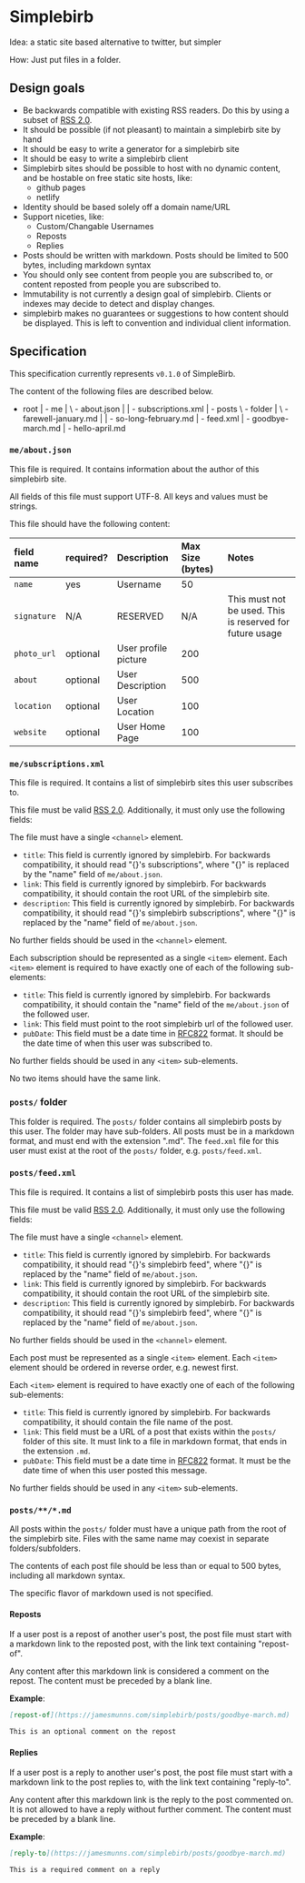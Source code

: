 # Simplebirb

Idea: a static site based alternative to twitter, but simpler

How: Just put files in a folder.

## Design goals

* Be backwards compatible with existing RSS readers. Do this by using a subset of [RSS 2.0].
* It should be possible (if not pleasant) to maintain a simplebirb site by hand
* It should be easy to write a generator for a simplebirb site
* It should be easy to write a simplebirb client
* Simplebirb sites should be possible to host with no dynamic content, and be hostable on free static site hosts, like:
    * github pages
    * netlify
* Identity should be based solely off a domain name/URL
* Support niceties, like:
    * Custom/Changable Usernames
    * Reposts
    * Replies
* Posts should be written with markdown. Posts should be limited to 500 bytes, including markdown syntax
* You should only see content from people you are subscribed to, or content reposted from people you are subscribed to.
* Immutability is not currently a design goal of simplebirb. Clients or indexes may decide to detect and display changes.
* simplebirb makes no guarantees or suggestions to how content should be displayed. This is left to convention and individual client information.

[RSS 2.0]: https://validator.w3.org/feed/docs/rss2.html

## Specification

This specification currently represents `v0.1.0` of SimpleBirb.

The content of the following files are described below.

* root
| - me
|  \ - about.json
|  | - subscriptions.xml
| - posts
   \ - folder
   | \ - farewell-january.md
   | | - so-long-february.md
   | - feed.xml
   | - goodbye-march.md
   | - hello-april.md

### `me/about.json`

This file is required. It contains information about the author of this simplebirb site.

All fields of this file must support UTF-8. All keys and values must be strings.

This file should have the following content:

| field name  | required? | Description          | Max Size (bytes) | Notes |
| :---        | :---      | :---                 | :---  | :--- |
| `name`      | yes       | Username             | 50    | |
| `signature` | N/A       | RESERVED             | N/A   | This must not be used. This is reserved for future usage |
| `photo_url` | optional  | User profile picture | 200   | |
| `about`     | optional  | User Description     | 500   | |
| `location`  | optional  | User Location        | 100   | |
| `website`   | optional  | User Home Page       | 100   | |

### `me/subscriptions.xml`

This file is required. It contains a list of simplebirb sites this user subscribes to.

This file must be valid [RSS 2.0]. Additionally, it must only use the following fields:

The file must have a single `<channel>` element.

* `title`: This field is currently ignored by simplebirb. For backwards compatibility, it should read "{}'s subscriptions", where "{}" is replaced by the "name" field of `me/about.json`.
* `link`: This field is currently ignored by simplebirb. For backwards compatibility, it should contain the root URL of the simplebirb site.
* `description`: This field is currently ignored by simplebirb. For backwards compatibility, it should read "{}'s simplebirb subscriptions", where "{}" is replaced by the "name" field of `me/about.json`.

No further fields should be used in the `<channel>` element.

Each subscription should be represented as a single `<item>` element. Each `<item>` element is required to have exactly one of each of the following sub-elements:

* `title`: This field is currently ignored by simplebirb. For backwards compatibility, it should contain the "name" field of the `me/about.json` of the followed user.
* `link`: This field must point to the root simplebirb url of the followed user.
* `pubDate`: This field must be a date time in [RFC822] format. It should be the date time of when this user was subscribed to.

No further fields should be used in any `<item>` sub-elements.

No two items should have the same link.

[RFC822]: https://www.ietf.org/rfc/rfc822.txt

### `posts/` folder

This folder is required.
The `posts/` folder contains all simplebirb posts by this user.
The folder may have sub-folders.
All posts must be in a markdown format, and must end with the extension ".md".
The `feed.xml` file for this user must exist at the root of the `posts/` folder, e.g. `posts/feed.xml`.


### `posts/feed.xml`

This file is required. It contains a list of simplebirb posts this user has made.

This file must be valid [RSS 2.0]. Additionally, it must only use the following fields:

The file must have a single `<channel>` element.

* `title`: This field is currently ignored by simplebirb. For backwards compatibility, it should read "{}'s simplebirb feed", where "{}" is replaced by the "name" field of `me/about.json`.
* `link`: This field is currently ignored by simplebirb. For backwards compatibility, it should contain the root URL of the simplebirb site.
* `description`: This field is currently ignored by simplebirb. For backwards compatibility, it should read "{}'s simplebirb feed", where "{}" is replaced by the "name" field of `me/about.json`.

No further fields should be used in the `<channel>` element.

Each post must be represented as a single `<item>` element.
Each `<item>` element should be ordered in reverse order, e.g. newest first.


Each `<item>` element is required to have exactly one of each of the following sub-elements:

* `title`: This field is currently ignored by simplebirb. For backwards compatibility, it should contain the file name of the post.
* `link`: This field must be a URL of a post that exists within the `posts/` folder of this site. It must link to a file in markdown format, that ends in the extension `.md`.
* `pubDate`: This field must be a date time in [RFC822] format. It must be the date time of when this user posted this message.

No further fields should be used in any `<item>` sub-elements.

### `posts/**/*.md`

All posts within the `posts/` folder must have a unique path from the root of the simplebirb site. Files with the same name may coexist in separate folders/subfolders.

The contents of each post file should be less than or equal to 500 bytes, including all markdown syntax.

The specific flavor of markdown used is not specified.

#### Reposts

If a user post is a repost of another user's post, the post file must start with a markdown link to the reposted post, with the link text containing "repost-of".

Any content after this markdown link is considered a comment on the repost. The content must be preceded by a blank line.

**Example**:

```markdown
[repost-of](https://jamesmunns.com/simplebirb/posts/goodbye-march.md)

This is an optional comment on the repost
```

#### Replies

If a user post is a reply to another user's post, the post file must start with a markdown link to the post replies to, with the link text containing "reply-to".

Any content after this markdown link is the reply to the post commented on.
It is not allowed to have a reply without further comment.
The content must be preceded by a blank line.

**Example**:

```markdown
[reply-to](https://jamesmunns.com/simplebirb/posts/goodbye-march.md)

This is a required comment on a reply
```
